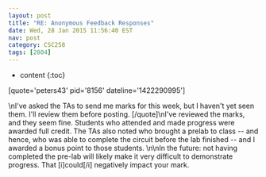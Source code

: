 ```yaml
---
layout: post
title: "RE: Anonymous Feedback Responses"
date: Wed, 28 Jan 2015 11:56:40 EST
nav: post
category: CSC258
tags: [2804]
---
```


* content
{:toc}

[quote='peters43' pid='8156' dateline='1422290995']
<!-- more -->
<p>\nI've asked the TAs to send me marks for this week, but I haven't yet seen them. I'll review them before posting. [/quote]\nI've reviewed the marks, and they seem fine. Students who attended and made progress were awarded full credit. The TAs also noted who brought a prelab to class -- and hence, who was able to complete the circuit before the lab finished -- and I awarded a bonus point to those students. \n\nIn the future: not having completed the pre-lab will likely make it very difficult to demonstrate progress. That [i]could[/i] negatively impact your mark.</p>
